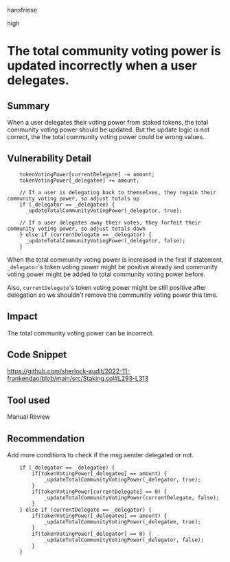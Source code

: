 hansfriese

high

# The total community voting power is updated incorrectly when a user delegates.

## Summary
When a user delegates their voting power from staked tokens, the total community voting power should be updated. But the update logic is not correct, the the total community voting power could be wrong values.

## Vulnerability Detail

```solidity
    tokenVotingPower[currentDelegate] -= amount;
    tokenVotingPower[_delegatee] += amount; 

    // If a user is delegating back to themselves, they regain their community voting power, so adjust totals up
    if (_delegator == _delegatee) {
      _updateTotalCommunityVotingPower(_delegator, true);

    // If a user delegates away their votes, they forfeit their community voting power, so adjust totals down
    } else if (currentDelegate == _delegator) {
      _updateTotalCommunityVotingPower(_delegator, false);
    }
```
When the total community voting power is increased in the first if statement, `_delegator`'s token voting power might be positive already and community voting power might be added to total community voting power before.

Also, `currentDelegate`'s token voting power might be still positive after delegation so we shouldn't remove the communitiy voting power this time.

## Impact
The total community voting power can be incorrect.

## Code Snippet
https://github.com/sherlock-audit/2022-11-frankendao/blob/main/src/Staking.sol#L293-L313

## Tool used
Manual Review

## Recommendation
Add more conditions to check if the msg.sender delegated or not.

```solidity
    if (_delegator == _delegatee) {
        if(tokenVotingPower[_delegatee] == amount) {
            _updateTotalCommunityVotingPower(_delegator, true);
        }
        if(tokenVotingPower[currentDelegate] == 0) {
            _updateTotalCommunityVotingPower(currentDelegate, false);      
        }
    } else if (currentDelegate == _delegator) {
        if(tokenVotingPower[_delegatee] == amount) {
            _updateTotalCommunityVotingPower(_delegatee, true);
        }
        if(tokenVotingPower[_delegator] == 0) {
            _updateTotalCommunityVotingPower(_delegator, false);      
        }
    }
```